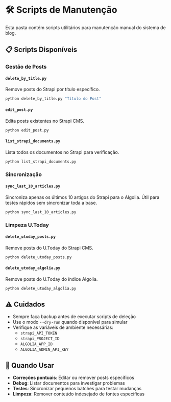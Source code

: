 # 🛠️ Scripts de Manutenção

Esta pasta contém scripts utilitários para manutenção manual do sistema de blog.

## 📋 Scripts Disponíveis

### Gestão de Posts

#### `delete_by_title.py`
Remove posts do Strapi por título específico.
```bash
python delete_by_title.py "Título do Post"
```

#### `edit_post.py`
Edita posts existentes no Strapi CMS.
```bash
python edit_post.py
```

#### `list_strapi_documents.py`
Lista todos os documentos no Strapi para verificação.
```bash
python list_strapi_documents.py
```

### Sincronização

#### `sync_last_10_articles.py`
Sincroniza apenas os últimos 10 artigos do Strapi para o Algolia.
Útil para testes rápidos sem sincronizar toda a base.
```bash
python sync_last_10_articles.py
```

### Limpeza U.Today

#### `delete_utoday_posts.py`
Remove posts do U.Today do Strapi CMS.
```bash
python delete_utoday_posts.py
```

#### `delete_utoday_algolia.py`
Remove posts do U.Today do índice Algolia.
```bash
python delete_utoday_algolia.py
```

## ⚠️ Cuidados

- Sempre faça backup antes de executar scripts de deleção
- Use o modo `--dry-run` quando disponível para simular
- Verifique as variáveis de ambiente necessárias:
  - `strapi_API_TOKEN`
  - `strapi_PROJECT_ID`
  - `ALGOLIA_APP_ID`
  - `ALGOLIA_ADMIN_API_KEY`

## 🔧 Quando Usar

- **Correções pontuais**: Editar ou remover posts específicos
- **Debug**: Listar documentos para investigar problemas
- **Testes**: Sincronizar pequenos batches para testar mudanças
- **Limpeza**: Remover conteúdo indesejado de fontes específicas